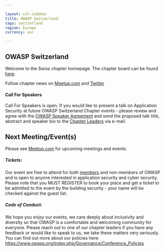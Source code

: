 ```yaml
---

layout: col-sidebar
title: OWASP Switzerland
tags: switzerland
region: Europe
currency: eur

---
```


OWASP Switzerland
-------------
Welcome to the Swiss chapter homepage. The chapter board can be found [here](leaders.md).
 
Follow chapter news on [Meetup.com](https://www.meetup.com/OWASPSwitzerland/) and [Twitter](https://twitter.com/owasp_ch) 

#### Call For Speakers

Call For Speakers is open. If you would like to present a talk on Application Security at future OWASP Switzerland Chapter 
events - please review and agree with the [OWASP Speaker Agreement](Speaker_Agreement "wikilink") and send the proposed 
talk title, abstract and speaker bio to the [Chapter Leaders](leaders.md) via e-mail.

Next Meeting/Event(s)
---------------------
Please see [Meetup.com](https://www.meetup.com/OWASPSwitzerland/) for upcoming meetings and events.

##### Tickets:
Our event are free to attend for both [members](https://www2.owasp.org/membership) and non-members of OWASP and is open to anyone interested in application 
security and cyber security. Please note that you MUST REGISTER to book your place and get a ticket to be admitted to 
the event by the building security - your name will be checked against the guest list.

##### Code of Conduct:
We hope you enjoy our events, we care deeply about inclusivity and diversity so that OWASP is a comfortable and 
welcoming community for everyone. Please reach out to one of our chapter leaders if you have any feedback or would like 
to speak to us, we take these matters very seriously. You can find out more about our policies here: 
<https://www.owasp.org/index.php/Governance/Conference_Policies>
